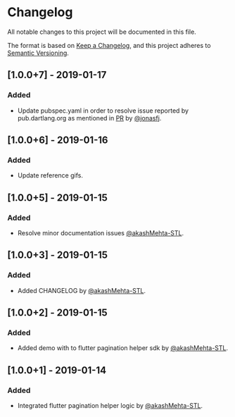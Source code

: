# Changelog
All notable changes to this project will be documented in this file.

The format is based on [Keep a Changelog](https://keepachangelog.com/en/1.0.0/),
and this project adheres to [Semantic Versioning](https://semver.org/spec/v2.0.0.html).

## [1.0.0+7] - 2019-01-17
### Added
- Update pubspec.yaml in order to resolve issue reported by pub.dartlang.org 
as mentioned in [PR](https://github.com/akashMehta-STL/FlutterPaginationHelper/pull/5) by [@jonasfj](https://github.com/jonasfj).

## [1.0.0+6] - 2019-01-16
### Added
- Update reference gifs.

## [1.0.0+5] - 2019-01-15
### Added
- Resolve minor documentation issues [@akashMehta-STL](https://github.com/akashMehta-STL).

## [1.0.0+3] - 2019-01-15
### Added
- Added CHANGELOG by [@akashMehta-STL](https://github.com/akashMehta-STL).

## [1.0.0+2] - 2019-01-15
### Added
- Added demo with to flutter pagination helper sdk by [@akashMehta-STL](https://github.com/akashMehta-STL).

## [1.0.0+1] - 2019-01-14
### Added
- Integrated flutter pagination helper logic by [@akashMehta-STL](https://github.com/akashMehta-STL).
